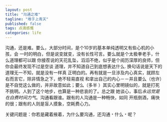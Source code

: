 ```yaml
---
layout: post
title: "沟通之难"
tagline: "难于上青天"
published: false
tags: 点滴感慨
categories: life
---
```



沟通，还是难。要么，大部分时间，是个10岁的基本单纯透明又有些心机的小孩，会
一时的明白，但是说变就变，没有长性可言。要么就是个太极拳老手，什么道理都可以跟
你接茬说的天花乱坠，滔滔不绝，似乎是个阅历深厚的良师，但你会最终发现不过是空谈
道理，并不知道自己到底想表达什么. 换句话说是天下的道理无一不知，就是没有一样真
正明白的。再有就是一旦涉及内心真实，就顾左右而言它，除非情急之下，绝不轻易直视
和拿出自己的内心－－并且要么（也许）是不自觉这么做的，并非故意如此；要么（多半
）其实心里明镜似的，就是打死不挑明。人到了这个地步，也算是一种悲哀的了。总之跟
她谈心，事后*永远觉是在白费时间力气*。沟通看跟谁。跟有的人沟通是一种畅快，如同
开瓶倒酒，痛快的很；跟有的人则是盲人摸象，空耗费心力。

关键问题是：你若是藏着掖着，为什么要沟通，还沟通﹡什么﹡呢？

